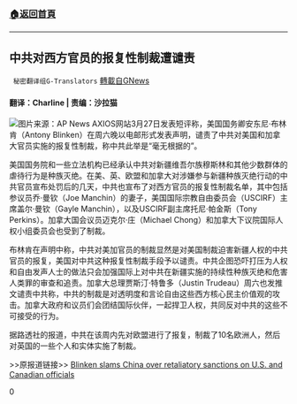 ###  [:house:返回首頁](https://github.com/ourhimalayas/txt)
---

## 中共对西方官员的报复性制裁遭谴责
` 秘密翻译组G-Translators` [轉載自GNews](https://gnews.org/zh-hans/1032826/)

#### 翻译：Charline | 责编：沙拉猫
![]()![](https://gnews.org/wp-content/uploads/2021/03/Capture1-scaled.jpeg)图片来源：AP News
AXIOS网站3月27日发表短评称，美国国务卿安东尼·布林肯（Antony Blinken）在周六晚以电邮形式发表声明，谴责了中共对美国和加拿大官员实施的报复性制裁，称中共此举是“毫无根据的”。

美国国务院和一些立法机构已经承认中共对新疆维吾尔族穆斯林和其他少数群体的虐待行为是种族灭绝。在美、英、欧盟和加拿大对涉嫌参与新疆种族灭绝行动的中共官员宣布处罚后的几天，中共也宣布了对西方官员的报复性制裁名单，其中包括参议员乔·曼钦（Joe Manchin）的妻子，美国国际宗教自由委员会（USCIRF）主席盖尔·曼钦（Gayle Manchin），以及USCIRF副主席托尼·帕金斯（Tony Perkins）。加拿大国会议员迈克尔·庄（Michael Chong）和加拿大下议院国际人权小组委员会也受到了制裁。

布林肯在声明中称，中共对美加官员的制裁显然是对美国制裁迫害新疆人权的中共官员的报复，美国对中共这种报复性制裁手段予以谴责。中共企图恐吓打压为人权和自由发声人士的做法只会加强国际上对中共在新疆实施的持续性种族灭绝和危害人类罪的审查和追责。加拿大总理贾斯汀·特鲁多（Justin Trudeau）周六也发推文谴责中共称，中共的制裁是对透明度和言论自由这些西方核心民主价值观的攻击。加拿大政府和议员们会团结国际伙伴，一起捍卫人权，共同反对中共的这些不可接受的行为。

据路透社的报道，中共在该周内先对欧盟进行了报复，制裁了10名欧洲人，然后对英国的一些个人和实体实施了制裁。

&gt;&gt;原报道链接&gt;&gt;  [Blinken slams China over retaliatory sanctions on U.S. and Canadian officials](https://www.axios.com/china-sanctions-us-canada-xinjiang-abuses-f6c65861-acd0-47b1-a849-c778c615569f.html)

0

